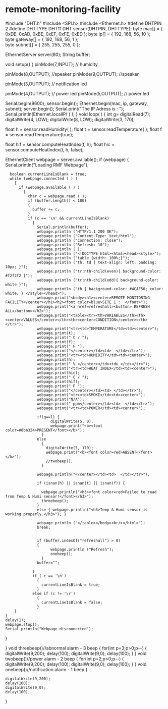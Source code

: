 # remote-monitoring-facility
#include "DHT.h"
#include <SPI.h>
#include <Ethernet.h>
#define DHTPIN 2
#define DHTTYPE DHT11
DHT sensor(DHTPIN, DHTTYPE);
byte mac[] = { 0xDE, 0xAD, 0xBE, 0xEF, 0xFE, 0xED };
byte ip[] = { 192, 168, 56, 10 };                     
byte gateway[] = { 192, 168, 56, 1 };                   
byte subnet[] = { 255, 255, 255, 0 }; 

EthernetServer server(80);
String buffer;


void setup() 
{
  pinMode(7,INPUT); // humidity
  
  pinMode(8,OUTPUT); //speaker
  pinMode(9,OUTPUT);  //speaker
  
  pinMode(3,OUTPUT); // notification led
  
  pinMode(4,OUTPUT); // power led
  pinMode(5,OUTPUT);  // power led
  
  Serial.begin(9600);
  sensor.begin();
  Ethernet.begin(mac, ip, gateway, subnet);
  server.begin();
  Serial.print("The IP Adress is : ");
  Serial.println(Ethernet.localIP( ) );
}
void loop( ) 
{ 
  int g= digitalRead(7);
  digitalWrite(4, LOW);
  digitalWrite(8, LOW);
digitalWrite(3, 170);
  
  float h = sensor.readHumidity( );
  float t = sensor.readTemperature( );
  float f = sensor.readTemperature(true);
  
  float hif = sensor.computeHeatIndex(f, h);
  float hic = sensor.computeHeatIndex(t, h, false);
  
  EthernetClient webpage = server.available();
  if (webpage) 
    {
      Serial.println("Loading RMF Webpage");
      
      boolean currentLineIsBlank = true;
      while (webpage.connected ( ) ) 
        {
          if (webpage.available ( ) ) 
            {
              char c = webpage.read ( );
              if (buffer.length() < 100) 
              {
                buffer += c;
              }
              if (c == '\n' && currentLineIsBlank) 
                {
                  Serial.println(buffer);
                  webpage.println ("HTTP/1.1 200 OK");
                  webpage.println ("Content-Type: text/html");
                  webpage.println ("Connection: close");
                  webpage.println ("Refresh: 10");
                  webpage.println ( );
                  webpage.println ("<!DOCTYPE html><html><head><style>");
                  webpage.println ("table {width: 100%;}");
                  webpage.println ("th, td { text-align: left; padding: 10px; }");
                  webpage.println ("tr:nth-child(even){ background-color: #f2f2f2 }");
                  webpage.println ("tr:nth-child(odd){ background-color: white }");
                  webpage.println ("th { background-color: #4CAF50; color: white; } </style></head>");
                  webpage.print("<body><h1><center>REMOTE MONITORING FACILITY</center></h1><h2><font color=blue>SITE 1 :  </font>");
                  webpage.print("<a href=refreshall><button> REFRESH ALL</button></h2>");
                  webpage.print("<table><tr><th>VARIABLES</th><th><center>VALUES</center></th><th><center>CONDITION</center></th></tr>"); 
                  webpage.print("<tr><td>TEMPERATURE</td><td><center>");
                  webpage.print(t);
                  webpage.print(" C / ");
                  webpage.print(f);
                  webpage.print(" F ");
                  webpage.print("</center></td><td>  </td></tr>");
                  webpage.print("<tr><td>HUMIDITY</td><td><center>");
                  webpage.print(h);
                  webpage.print(" % </center></td><td> </td></tr>");
                  webpage.print("<tr><td>HEAT INDEX</td><td><center>");
                  webpage.print(hic);
                  webpage.print(" C / ");
                  webpage.print(hif);
                  webpage.print(" F ");
                  webpage.print("</center></td><td> </td></tr>");
                  webpage.print("<tr><td>SMOKE</td><td><center>");  
                  webpage.print("N/A");
                  webpage.print(" ppm</center></td><td>  </td></tr>");
                  webpage.print("<tr><td>POWER</td><td><center>");
                  
                  if(g==1) {  
                        digitalWrite(5, 0);
                        webpage.print("<b><font color=#0bb324>PRESENT</font></b>"); 
                    }
                  else
                    { 
                      digitalWrite(5, 170);
                      webpage.print("<b><font color=red>ABSENT</font></b>");
                      //twobeep();
                    }
                    
                  webpage.println("</center></td><td>  </td></tr>");
                  
                  if (isnan(h) || isnan(t) || isnan(f)) { 
                    
                    webpage.println("<h3><font color=red>Failed to read from Temp & Humi sensor!</font></h3>");
                    threebeep();
                  }
                  else { webpage.println("<h3>Temp & Humi sensor is working properly.</h3>"); }
                  
                  webpage.println ("</table></body><br/></html>");  
                  break;

                  
                  if (buffer.indexOf("refreshall") > 0)
                  {
                        webpage.println ("Refresh");
                        onebeep();
                    }
                  buffer="";
                  
                }
                if ( c == '\n') 
                  {
                    currentLineIsBlank = true;
                  } 
                else if (c != '\r') 
                  {
                    currentLineIsBlank = false;
                  }
        }
    }
    delay(1);
    webpage.stop();
    Serial.println("Webpage disconnected");
  }
  
}
void threebeep()//abnormal alarm - 3 beep
{
  for(int p=3;p>0;p--)
  {
    digitalWrite(9,200);
    delay(100);
    digitalWrite(9,0);
    delay(100);
  }
}
void twobeep()//power alarm - 2 beep
{
  for(int p=2;p>0;p--)
  {
    digitalWrite(9,200);
    delay(100);
    digitalWrite(9,0);
    delay(100);
  }
}
void onebeep()//notification alarm - 1 beep
{

    digitalWrite(9,200);
    delay(100);
    digitalWrite(9,0);
    delay(100);

}
